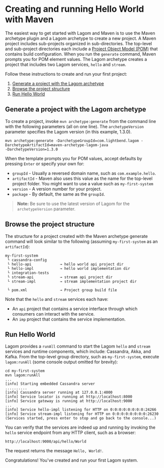 # Creating and running Hello World with Maven
The easiest way to get started with Lagom and Maven is to use the Maven archetype plugin and a Lagom archetype to create a new project.  A Maven project includes sub-projects organized in sub-directories. The top-level and sub-project directories each include a [Project Object Model (POM)](https://maven.apache.org/pom.html) that contains build configuration. When you run the `generate` command, Maven prompts you for POM element values. The Lagom archetype creates a project that includes two Lagom services, `hello` and `stream`.   

Follow these instructions to create and run your first project:

1. [Generate a project with the Lagom archetype](#generate-a-project-with-the-lagom-archetype)
1. [Browse the project structure](#browse-the-project-structure)
1. [Run Hello World](#run-hello-world)

## Generate a project with the Lagom archetype

To create a project, invoke `mvn archetype:generate` from the command line with the following parameters (all on one line). The `archetypeVersion` parameter specifies the Lagom version (in this example, 1.3.0).  

```
mvn archetype:generate -DarchetypeGroupId=com.lightbend.lagom -DarchetypeArtifactId=maven-archetype-lagom-java
-DarchetypeVersion=1.3.0
```

When the template prompts you for POM values, accept defaults by pressing `Enter` or specify your own for:

* `groupId`  - Usually a reversed domain name, such as `com.example.hello`.
* `artifactId` - Maven also uses this value as the name for the top-level project folder. You might want to use a value such as `my-first-system`
* `version` - A version number for your project.
* `package` - By default, the same as the `groupId`.  
> **Note:** Be sure to use the latest version of Lagom for the `archetypeVersion` parameter.

## Browse the project structure

The structure for a project created with the Maven archetype generate command will look similar to the following (assuming `my-first-system` as an `artifactId`):

```
my-first-system 
 └ cassandra-config      
 └ hello-api             → hello world api project dir
 └ hello-impl            → hello world implementation dir 
 └ integration-tests    
 └ stream-api            → stream api project dir
 └ stream-impl           → stream implementation project dir
 
 └ pom.xml               → Project group build file
```

Note that the `hello` and `stream` services each have: 

* An `api` project that contains a service interface through which consumers can interact with the service. 
* An `imp` project that contains the service implementation.

## Run Hello World

Lagom provides a `runAll` command to start the Lagom `hello` and `stream` services and runtime components, which include: Cassandra, Akka, and Kafka. From the top-level group directory, such as `my-first-system`, execute `lagom:runAll` (some console output omitted for brevity):

```console
cd my-first-system
mvn lagom:runAll
...
[info] Starting embedded Cassandra server
..........
[info] Cassandra server running at 127.0.0.1:4000
[info] Service locator is running at http://localhost:8000
[info] Service gateway is running at http://localhost:9000
...
[info] Service hello-impl listening for HTTP on 0:0:0:0:0:0:0:0:24266
[info] Service stream-impl listening for HTTP on 0:0:0:0:0:0:0:0:26230
(Services started, press enter to stop and go back to the console...)
```

You can verify that the services are indeed up and running by invoking the `hello` service endpoint from any HTTP client, such as a browser: 

```
http://localhost:9000/api/hello/World
```
The request returns the message `Hello, World!`.

Congratulations! You've created and run your first Lagom system. 
